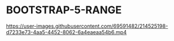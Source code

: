 # BOOTSTRAP-5-RANGE

https://user-images.githubusercontent.com/69591482/214525198-d7233e73-4aa5-4452-8062-6a4eaeaa54b6.mp4

